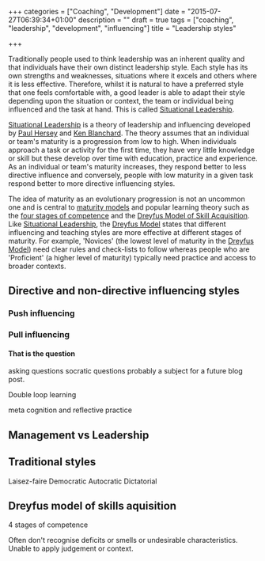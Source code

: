 +++
categories = ["Coaching", "Development"]
date = "2015-07-27T06:39:34+01:00"
description = ""
draft = true
tags = ["coaching", "leadership", "development", "influencing"]
title = "Leadership styles"

+++

Traditionally people used to think leadership was an inherent quality and that individuals have their own distinct leadership style.  Each style has its own strengths and weaknesses, situations where it excels and others where it is less effective.  Therefore, whilst it is natural to have a preferred style that one feels comfortable with, a good leader is able to adapt their style depending upon the situation or context, the team or individual being influenced and the task at hand.  This is called [Situational Leadership].

[Situational Leadership] is a theory of leadership and influencing developed by [Paul Hersey](https://en.wikipedia.org/wiki/Paul_Hersey) and [Ken Blanchard](https://en.wikipedia.org/wiki/Ken_Blanchard).  The theory assumes that an individual or team's maturity is a progression from low to high.  When individuals approach a task or activity for the first time, they have very little knowledge or skill but these develop over time with education, practice and experience.  As an individual or team's maturity increases, they respond better to less directive influence and conversely, people with low maturity in a given task respond better to more directive influencing styles.  

The idea of maturity as an evolutionary progression is not an uncommon one and is central to [maturity models](https://en.wikipedia.org/wiki/Maturity_model) and popular learning theory such as the [four stages of competence](https://en.wikipedia.org/wiki/Four_stages_of_competence) and the [Dreyfus Model of Skill Acquisition][Dreyfus Model].  Like [Situational Leadership], the [Dreyfus Model] states that different influencing and teaching styles are more effective at different stages of maturity.  For example, 'Novices' (the lowest level of maturity in the [Dreyfus Model]) need clear rules and check-lists to follow whereas people who are 'Proficient' (a higher level of maturity) typically need practice and access to broader contexts.




## Directive and non-directive influencing styles

### Push influencing

### Pull influencing

#### That is the question

asking questions
socratic questions
probably a subject for a future blog post.

Double loop learning

meta cognition and reflective practice

## Management vs Leadership

## Traditional styles

Laisez-faire
Democratic
Autocratic
Dictatorial

## Dreyfus model of skills aquisition
4 stages of competence

Often don't recognise deficits or smells or undesirable characteristics.  Unable to apply judgement or context.


[Situational Leadership]: https://en.wikipedia.org/wiki/Situational_leadership_theory
[Dreyfus Model]: https://en.wikipedia.org/wiki/Dreyfus_model_of_skill_acquisition

